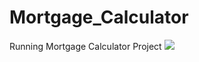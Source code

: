 # Mortgage_Calculator
Running Mortgage Calculator Project
<img src="/Users/kylelintao/Desktop/Screenshot 2023-01-08 at 6.04.26 PM.png"/>